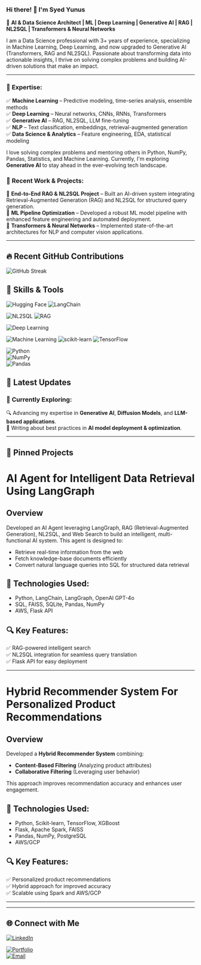 ### Hi there! 👋 I'm **Syed Yunus**  

🚀 **AI & Data Science Architect | ML | Deep Learning | Generative AI | RAG | NL2SQL | Transformers & Neural Networks**

I am a Data Science professional with 3+ years of experience, specializing in Machine Learning, Deep Learning, and now upgraded to Generative AI (Transformers, RAG and NL2SQL). Passionate about transforming data into actionable insights, I thrive on solving complex problems and building AI-driven solutions that make an impact.

---
### 🔹 **Expertise:**
✅ **Machine Learning** – Predictive modeling, time-series analysis, ensemble methods  
✅ **Deep Learning** – Neural networks, CNNs, RNNs, Transformers  
✅ **Generative AI** – RAG, NL2SQL, LLM fine-tuning  
✅ **NLP** – Text classification, embeddings, retrieval-augmented generation  
✅ **Data Science & Analytics** – Feature engineering, EDA, statistical modeling  

I love solving complex problems and mentoring others in Python, NumPy, Pandas, Statistics, and Machine Learning. Currently, I'm exploring **Generative AI** to stay ahead in the ever-evolving tech landscape.


### 🚀 **Recent Work & Projects:**
📌 **End-to-End RAG & NL2SQL Project** – Built an AI-driven system integrating Retrieval-Augmented Generation (RAG) and NL2SQL for structured query generation.  
📌 **ML Pipeline Optimization** – Developed a robust ML model pipeline with enhanced feature engineering and automated deployment.  
📌 **Transformers & Neural Networks** – Implemented state-of-the-art architectures for NLP and computer vision applications.  

---
## 🔥 Recent GitHub Contributions
![GitHub Streak](https://github-readme-stats.vercel.app/api?username=syedyunusds&show_icons=true&theme=radical&hide_border=true)

## 🔧 Skills & Tools
![Hugging Face](https://img.shields.io/badge/Hugging%20Face-FF4F00?style=for-the-badge&logo=HuggingFace&logoColor=white)  ![LangChain](https://img.shields.io/badge/LangChain-4A90E2?style=for-the-badge&logo=LangChain&logoColor=white) 

![NL2SQL](https://img.shields.io/badge/NL2SQL-6A1B9A?style=for-the-badge&logo=PostgreSQL&logoColor=white)   ![RAG](https://img.shields.io/badge/RAG-FF4500?style=for-the-badge&logo=OpenAI&logoColor=white)

![Deep Learning](https://img.shields.io/badge/Deep%20Learning-000080?style=for-the-badge&logo=PyTorch&logoColor=white)   

![Machine Learning](https://img.shields.io/badge/Machine%20Learning-FFD700?style=for-the-badge&logo=TensorFlow&logoColor=white) 
![scikit-learn](https://img.shields.io/badge/scikit--learn-F7931E?style=for-the-badge&logo=scikit-learn&logoColor=white) 
![TensorFlow](https://img.shields.io/badge/TensorFlow-FF6F00?style=for-the-badge&logo=tensorflow&logoColor=white) 

![Python](https://img.shields.io/badge/Python-3670A0?style=for-the-badge&logo=python&logoColor=ffdd54)  
![NumPy](https://img.shields.io/badge/NumPy-013243?style=for-the-badge&logo=NumPy&logoColor=white)  
![Pandas](https://img.shields.io/badge/Pandas-150458?style=for-the-badge&logo=pandas&logoColor=white)  
 





## 🚀 Latest Updates
### 🎯 **Currently Exploring:**
🔍 Advancing my expertise in **Generative AI**, **Diffusion Models**, and **LLM-based applications**.  
📖 Writing about best practices in **AI model deployment & optimization**. 

---
## 📌 Pinned Projects

# AI Agent for Intelligent Data Retrieval Using LangGraph

## Overview
Developed an AI Agent leveraging LangGraph, RAG (Retrieval-Augmented Generation), NL2SQL, and Web Search to build an intelligent, multi-functional AI system. This agent is designed to:
- Retrieve real-time information from the web
- Fetch knowledge-base documents efficiently
- Convert natural language queries into SQL for structured data retrieval

## 🚀 Technologies Used:
- Python, LangChain, LangGraph, OpenAI GPT-4o  
- SQL, FAISS, SQLite, Pandas, NumPy  
- AWS, Flask API  

## 🔍 Key Features:
✅ RAG-powered intelligent search  
✅ NL2SQL integration for seamless query translation  
✅ Flask API for easy deployment  

---
# Hybrid Recommender System For Personalized Product Recommendations

## Overview
Developed a **Hybrid Recommender System** combining:
- **Content-Based Filtering** (Analyzing product attributes)  
- **Collaborative Filtering** (Leveraging user behavior)

This approach improves recommendation accuracy and enhances user engagement.

## 🚀 Technologies Used:
- Python, Scikit-learn, TensorFlow, XGBoost  
- Flask, Apache Spark, FAISS  
- Pandas, NumPy, PostgreSQL  
- AWS/GCP  

## 🔍 Key Features:
✅ Personalized product recommendations  
✅ Hybrid approach for improved accuracy  
✅ Scalable using Spark and AWS/GCP  

---


---



## 🌐 Connect with Me
[![LinkedIn](https://img.shields.io/badge/LinkedIn-Connect-blue?style=flat&logo=linkedin)](https://www.linkedin.com/in/syedyunusds)

[![Portfolio](https://img.shields.io/badge/Portfolio-000?style=for-the-badge&logo=portfolio&logoColor=white)]()  
[![Email](https://img.shields.io/badge/Email-EA4335?style=for-the-badge&logo=gmail&logoColor=white)](mailto:syedyunusds@gmail.com)
